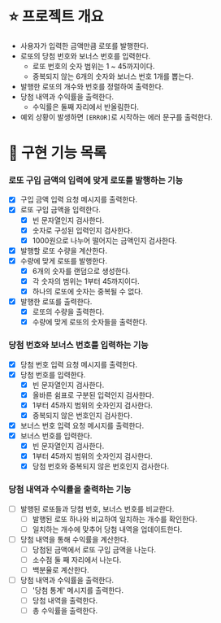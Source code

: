 # ⭐ 프로젝트 개요

- 사용자가 입력한 금액만큼 로또를 발행한다.
- 로또의 당첨 번호와 보너스 번호를 입력한다.
    - 로또 번호의 숫자 범위는 1 ~ 45까지이다.
    - 중복되지 않는 6개의 숫자와 보너스 번호 1개를 뽑는다.
- 발행한 로또의 개수와 번호를 정렬하여 출력한다.
- 당첨 내역과 수익률을 출력한다.
    - 수익률은 둘째 자리에서 반올림한다.
- 예외 상황이 발생하면 `[ERROR]`로 시작하는 에러 문구를 출력한다.

# 📝 구현 기능 목록

### 로또 구입 금액의 입력에 맞게 로또를 발행하는 기능

- [x] 구입 금액 입력 요청 메시지를 출력한다.
- [x] 로또 구입 금액을 입력한다.
    - [x] 빈 문자열인지 검사한다.
    - [x] 숫자로 구성된 입력인지 검사한다.
    - [x] 1000원으로 나누어 떨어지는 금액인지 검사한다.
- [x] 발행할 로또 수량을 계산한다.
- [x] 수량에 맞게 로또를 발행한다.
    - [x] 6개의 숫자를 랜덤으로 생성한다.
    - [x] 각 숫자의 범위는 1부터 45까지이다.
    - [x] 하나의 로또에 숫자는 중복될 수 없다.
- [x] 발행한 로또를 출력한다.
    - [x] 로또의 수량을 출력한다.
    - [x] 수량에 맞게 로또의 숫자들을 출력한다.

### 당첨 번호와 보너스 번호를 입력하는 기능

- [x] 당첨 번호 입력 요청 메시지를 출력한다.
- [x] 당첨 번호를 입력한다.
    - [x] 빈 문자열인지 검사한다.
    - [x] 올바른 쉼표로 구분된 입력인지 검사한다.
    - [x] 1부터 45까지 범위의 숫자인지 검사한다.
    - [x] 중복되지 않은 번호인지 검사한다.
- [x] 보너스 번호 입력 요청 메시지를 출력한다.
- [x] 보너스 번호를 입력한다.
    - [x] 빈 문자열인지 검사한다.
    - [x] 1부터 45까지 범위의 숫자인지 검사한다.
    - [x] 당첨 번호와 중복되지 않은 번호인지 검사한다.

### 당첨 내역과 수익률을 출력하는 기능

- [ ] 발행된 로또들과 당첨 번호, 보너스 번호를 비교한다.
    - [ ] 발행된 로또 하나와 비교하여 일치하는 개수를 확인한다.
    - [ ] 일치하는 개수에 맞추어 당첨 내역을 업데이트한다.
- [ ] 당첨 내역을 통해 수익률을 계산한다.
    - [ ] 당첨된 금액에서 로또 구입 금액을 나눈다.
    - [ ] 소수점 둘 째 자리에서 나눈다.
    - [ ] 백분율로 계산한다.
- [ ] 당첨 내역과 수익률을 출력한다.
    - [ ] '당첨 통계' 메시지를 출력한다.
    - [ ] 당첨 내역을 출력한다.
    - [ ] 총 수익률을 출력한다. 
